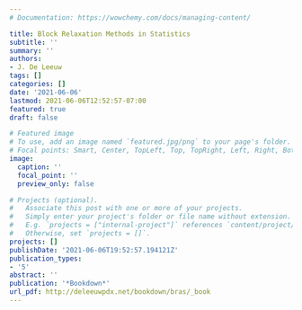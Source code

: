 ```yaml
---
# Documentation: https://wowchemy.com/docs/managing-content/

title: Block Relaxation Methods in Statistics
subtitle: ''
summary: ''
authors:
- J. De Leeuw
tags: []
categories: []
date: '2021-06-06'
lastmod: 2021-06-06T12:52:57-07:00
featured: true
draft: false

# Featured image
# To use, add an image named `featured.jpg/png` to your page's folder.
# Focal points: Smart, Center, TopLeft, Top, TopRight, Left, Right, BottomLeft, Bottom, BottomRight.
image:
  caption: ''
  focal_point: ''
  preview_only: false

# Projects (optional).
#   Associate this post with one or more of your projects.
#   Simply enter your project's folder or file name without extension.
#   E.g. `projects = ["internal-project"]` references `content/project/deep-learning/index.md`.
#   Otherwise, set `projects = []`.
projects: []
publishDate: '2021-06-06T19:52:57.194121Z'
publication_types:
- '5'
abstract: ''
publication: '*Bookdown*'
url_pdf: http://deleeuwpdx.net/bookdown/bras/_book
---
```

